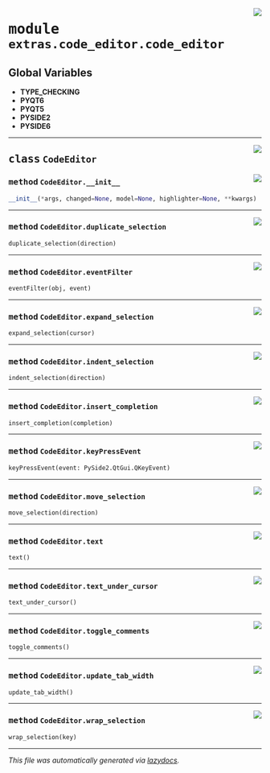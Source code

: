 <!-- markdownlint-disable -->

<a href="..\..\qtstrap\extras\code_editor\code_editor.py#L0"><img align="right" style="float:right;" src="https://img.shields.io/badge/-source-cccccc?style=flat-square"></a>

# <kbd>module</kbd> `extras.code_editor.code_editor`




**Global Variables**
---------------
- **TYPE_CHECKING**
- **PYQT6**
- **PYQT5**
- **PYSIDE2**
- **PYSIDE6**


---

<a href="..\..\qtstrap\extras\code_editor\code_editor.py#L4"><img align="right" style="float:right;" src="https://img.shields.io/badge/-source-cccccc?style=flat-square"></a>

## <kbd>class</kbd> `CodeEditor`




<a href="..\..\qtstrap\extras\code_editor\code_editor.py#L7"><img align="right" style="float:right;" src="https://img.shields.io/badge/-source-cccccc?style=flat-square"></a>

### <kbd>method</kbd> `CodeEditor.__init__`

```python
__init__(*args, changed=None, model=None, highlighter=None, **kwargs)
```








---

<a href="..\..\qtstrap\extras\code_editor\code_editor.py#L211"><img align="right" style="float:right;" src="https://img.shields.io/badge/-source-cccccc?style=flat-square"></a>

### <kbd>method</kbd> `CodeEditor.duplicate_selection`

```python
duplicate_selection(direction)
```





---

<a href="..\..\qtstrap\extras\code_editor\code_editor.py#L47"><img align="right" style="float:right;" src="https://img.shields.io/badge/-source-cccccc?style=flat-square"></a>

### <kbd>method</kbd> `CodeEditor.eventFilter`

```python
eventFilter(obj, event)
```





---

<a href="..\..\qtstrap\extras\code_editor\code_editor.py#L161"><img align="right" style="float:right;" src="https://img.shields.io/badge/-source-cccccc?style=flat-square"></a>

### <kbd>method</kbd> `CodeEditor.expand_selection`

```python
expand_selection(cursor)
```





---

<a href="..\..\qtstrap\extras\code_editor\code_editor.py#L307"><img align="right" style="float:right;" src="https://img.shields.io/badge/-source-cccccc?style=flat-square"></a>

### <kbd>method</kbd> `CodeEditor.indent_selection`

```python
indent_selection(direction)
```





---

<a href="..\..\qtstrap\extras\code_editor\code_editor.py#L60"><img align="right" style="float:right;" src="https://img.shields.io/badge/-source-cccccc?style=flat-square"></a>

### <kbd>method</kbd> `CodeEditor.insert_completion`

```python
insert_completion(completion)
```





---

<a href="..\..\qtstrap\extras\code_editor\code_editor.py#L73"><img align="right" style="float:right;" src="https://img.shields.io/badge/-source-cccccc?style=flat-square"></a>

### <kbd>method</kbd> `CodeEditor.keyPressEvent`

```python
keyPressEvent(event: PySide2.QtGui.QKeyEvent)
```





---

<a href="..\..\qtstrap\extras\code_editor\code_editor.py#L251"><img align="right" style="float:right;" src="https://img.shields.io/badge/-source-cccccc?style=flat-square"></a>

### <kbd>method</kbd> `CodeEditor.move_selection`

```python
move_selection(direction)
```





---

<a href="..\..\qtstrap\extras\code_editor\code_editor.py#L373"><img align="right" style="float:right;" src="https://img.shields.io/badge/-source-cccccc?style=flat-square"></a>

### <kbd>method</kbd> `CodeEditor.text`

```python
text()
```





---

<a href="..\..\qtstrap\extras\code_editor\code_editor.py#L68"><img align="right" style="float:right;" src="https://img.shields.io/badge/-source-cccccc?style=flat-square"></a>

### <kbd>method</kbd> `CodeEditor.text_under_cursor`

```python
text_under_cursor()
```





---

<a href="..\..\qtstrap\extras\code_editor\code_editor.py#L164"><img align="right" style="float:right;" src="https://img.shields.io/badge/-source-cccccc?style=flat-square"></a>

### <kbd>method</kbd> `CodeEditor.toggle_comments`

```python
toggle_comments()
```





---

<a href="..\..\qtstrap\extras\code_editor\code_editor.py#L54"><img align="right" style="float:right;" src="https://img.shields.io/badge/-source-cccccc?style=flat-square"></a>

### <kbd>method</kbd> `CodeEditor.update_tab_width`

```python
update_tab_width()
```





---

<a href="..\..\qtstrap\extras\code_editor\code_editor.py#L356"><img align="right" style="float:right;" src="https://img.shields.io/badge/-source-cccccc?style=flat-square"></a>

### <kbd>method</kbd> `CodeEditor.wrap_selection`

```python
wrap_selection(key)
```








---

_This file was automatically generated via [lazydocs](https://github.com/ml-tooling/lazydocs)._
